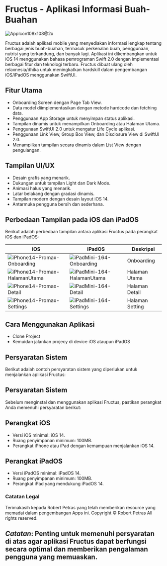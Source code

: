 # Fructus - Aplikasi Informasi Buah-Buahan

![AppIcon108x108@2x](https://github.com/realxnesia/Fructus/assets/44283430/649cbc56-3c8b-4377-87ae-4f543d8e02a7)


Fructus adalah aplikasi mobile yang menyediakan informasi lengkap tentang berbagai jenis buah-buahan, termasuk perkenalan buah, penggunaan, nutrisi yang terkandung, dan banyak lagi. Aplikasi ini dikembangkan untuk iOS 14 menggunakan bahasa pemrograman Swift 2.0 dengan implementasi berbagai fitur dan teknologi terbaru.
Fructus dibuat ulang oleh relaxnesia/dhika untuk meningkatkan hardskill dalam pengembangan iOS/iPadOS menggunakan SwiftUI.

## Fitur Utama

- Onboarding Screen dengan Page Tab View.
- Data model diimplementasikan dengan metode hardcode dan fetching data.
- Penggunaan App Storage untuk menyimpan status aplikasi.
- Tampilan dinamis untuk menampilkan Onboarding atau Halaman Utama.
- Penggunaan SwiftUI 2.0 untuk mengatur Life Cycle aplikasi.
- Penggunaan Link View, Group Box View, dan Disclosure View di SwiftUI 2.0.
- Menampilkan tampilan secara dinamis dalam List View dengan pengulangan.

## Tampilan UI/UX

- Desain grafis yang menarik.
- Dukungan untuk tampilan Light dan Dark Mode.
- Animasi halus yang menarik.
- Latar belakang dengan gradasi dinamis.
- Tampilan modern dengan desain layout iOS 14.
- Antarmuka pengguna bersih dan sederhana.

## Perbedaan Tampilan pada iOS dan iPadOS

Berikut adalah perbedaan tampilan antara aplikasi Fructus pada perangkat iOS dan iPadOS:

| iOS | iPadOS | Deskripsi |
|-----|-------|-----------|
| ![iPhone14-Promax-Onboarding](https://github.com/realxnesia/Fructus/assets/44283430/2cfb959c-d7de-4a51-93a1-09993a4374b5) | ![iPadMini-164-Onboarding](https://github.com/realxnesia/Fructus/assets/44283430/8499e88e-2e78-4bc5-bfdb-0df4b575728a) | Onboarding |
| ![iPhone14-Promax-HalamanUtama](https://github.com/realxnesia/Fructus/assets/44283430/cf04823d-e6cd-49c4-8757-e2760cf88419) | ![iPadMini-164-HalamanUtama](https://github.com/realxnesia/Fructus/assets/44283430/9ef4e578-b113-43e4-a71c-1227aab5d723) | Halaman Utama |
| ![iPhone14-Promax-Detail](https://github.com/realxnesia/Fructus/assets/44283430/4b248fb3-315b-439a-b9ea-ca2b2475fe19) |  ![iPadMini-164-Detail](https://github.com/realxnesia/Fructus/assets/44283430/86b2ebef-4b47-46ad-9bf4-525d8539bfe6) | Halaman Detail |
| ![iPhone14-Promax-Settings](https://github.com/realxnesia/Fructus/assets/44283430/f3c1fb88-c8e0-4289-899b-91aab2d415c9) | ![iPadMini-164-Settings](https://github.com/realxnesia/Fructus/assets/44283430/e5fec42b-3982-4ecb-a4d3-b04bd25b3be6) | Halaman Setting |

## Cara Menggunakan Aplikasi
- Clone Project
- Kemuidan jalankan projecy di device iOS ataupun iPadOS

## Persyaratan Sistem
Berikut adalah contoh persyaratan sistem yang diperlukan untuk menjalankan aplikasi Fructus:

## Persyaratan Sistem

Sebelum menginstal dan menggunakan aplikasi Fructus, pastikan perangkat Anda memenuhi persyaratan berikut:

## Perangkat iOS

- Versi iOS minimal: iOS 14.
- Ruang penyimpanan minimum: 100MB.
- Perangkat iPhone atau iPad dengan kemampuan menjalankan iOS 14.

## Perangkat iPadOS

- Versi iPadOS minimal: iPadOS 14.
- Ruang penyimpanan minimum: 100MB.
- Perangkat iPad yang mendukung iPadOS 14.

### Catatan Legal

Terimakasih kepada Robert Petras yang telah memberikan resource yang memadai dalam pengembangan Apps ini.
Copyright © Robert Petras All rights reserved.

*Catatan*: Penting untuk memenuhi persyaratan di atas agar aplikasi Fructus dapat berfungsi secara optimal dan memberikan pengalaman pengguna yang memuaskan.
---
